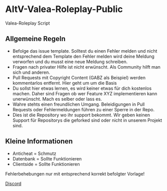 # AltV-Valea-Roleplay-Public
Valea-Roleplay Script

## Allgemeine Regeln
- Befolge das issue template. Solltest du einen Fehler melden und nicht entsprechend dem Template den Fehler melden wird deine Meldung verworfen und du musst eine neue Meldung schreiben.
- Fragen nach privater Hilfe ist nicht erwünscht. Als Community hilft man sich und anderen.
- Pull Requests mit Copyright Content (GABZ als Beispiel) werden kommentarlos entfernt. Hier geht um um die Basis
- Du sollst hier etwas lernen, es wird keiner etwas für dich kostenlos machen. Daher sind Fragen ob wer Feature XYZ implementieren kann unerwünscht. Mach es selber oder lass es.
- Wahre stehts einen freundlichen Umgang. Beleidigungen in Pull Requests oder Fehlermeldungen führen zu einer Sperre in der Repo.
- Dies ist die Repository wo ihr support bekommt. Wir geben keinen Support für Repositorys die geforked sind oder nicht in unserem Projekt sind.

## Kleine Informationen
- Anticheat = Schmutz
- Datenbank = Sollte Funktionieren
- Clientside = Sollte Funktionieren

Fehlerbehebungen nur mit entsprechend korrekt befolgter Vorlage!

[Discord](https://discord.gg/Buk3TRZHJA)
